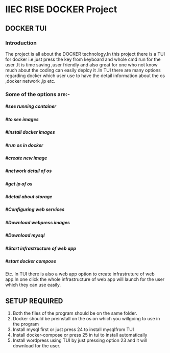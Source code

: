 # IIEC RISE DOCKER Project
## DOCKER TUI 
### Introduction 
The project is all about the DOCKER technology.In this
project there is a TUI for docker i.e just press the key
from keyboard and whole cmd run for the user .It is
time saving ,user friendly and also great for one who
not know much about the coding can easily deploy
it .In TUI there are many options regarding docker
which user use to have the detail information about
the os ,docker network ,ip etc.
### Some of the options are:-
##### #see running container
##### #to see images
##### #install docker images
##### #run os in docker
##### #create new image
##### #network detail of os
##### #get ip of os
##### #detail about storage
##### #Configuring web services
##### #Download webpress images
##### #Download mysql
##### #Start infrastructure of web app
##### #start docker compose
Etc. In TUI there is also a web app option to create
infrastruture of web app.In one click the whole
infrastructure of web app will launch for the user
which they can use easily.
## SETUP REQUIRED
1) Both the files of the program should be on the same folder.
2) Docker should be preinstall on the os on which you  willgoing to use in the program
3) Install mysql first or just press 24 to install mysqlfrom TUI
4) Install docker-compose or press 25 in tui to install automatically
5) Install wordpress using TUI by just pressing option 23 and it will download for the user.
